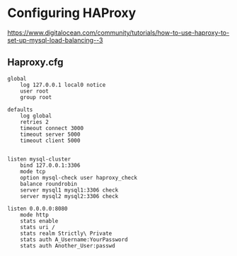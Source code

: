 # Configuring HAProxy

https://www.digitalocean.com/community/tutorials/how-to-use-haproxy-to-set-up-mysql-load-balancing--3


## Haproxy.cfg
```
global
    log 127.0.0.1 local0 notice
    user root
    group root
	
defaults
    log global
    retries 2
    timeout connect 3000
    timeout server 5000
    timeout client 5000
	
	
listen mysql-cluster
    bind 127.0.0.1:3306
    mode tcp
    option mysql-check user haproxy_check
    balance roundrobin
    server mysql1 mysql1:3306 check
    server mysql2 mysql2:3306 check
	
listen 0.0.0.0:8080
    mode http
    stats enable
    stats uri /
    stats realm Strictly\ Private
    stats auth A_Username:YourPassword
    stats auth Another_User:passwd

	
```